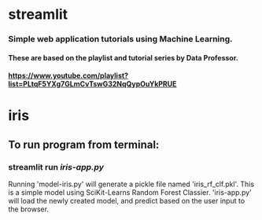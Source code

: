 # streamlit
### Simple web application tutorials using Machine Learning.

#### These are based on the playlist and tutorial series by Data Professor.
#### https://www.youtube.com/playlist?list=PLtqF5YXg7GLmCvTswG32NqQypOuYkPRUE

# iris

## To run program from terminal:
### streamlit run ***iris-app.py***

Running 'model-iris.py' will generate a pickle file named 'iris_rf_clf.pkl'. This is a simple model using SciKit-Learns Random Forest Classier. 
'iris-app.py' will load the newly created model, and predict based on the user input to the browser.
